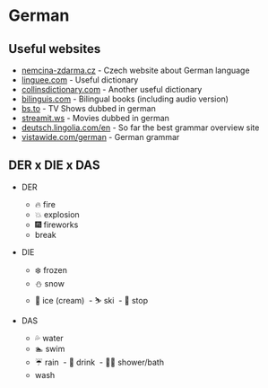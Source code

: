 # German

## Useful websites
- [nemcina-zdarma.cz](http://nemcina-zdarma.cz) - Czech website about German language
- [linguee.com](https://www.linguee.com/english-german) - Useful dictionary
- [collinsdictionary.com](https://www.collinsdictionary.com/dictionary/german-english) - Another useful dictionary
- [bilinguis.com](http://bilinguis.com) - Bilingual books (including audio version)
- [bs.to](https://bs.to) - TV Shows dubbed in german
- [streamit.ws](https://www.streamit.ws) - Movies dubbed in german
- [deutsch.lingolia.com/en](https://deutsch.lingolia.com/en) - So far the best grammar overview site
- [vistawide.com/german](http://www.vistawide.com/german/german.htm) - German grammar

## DER x DIE x DAS

- DER
  - 🔥 fire
  - 💥 explosion
  - 🎆 fireworks
  - break
  
- DIE
  - ❄️ frozen
  - ⛄️ snow
  - 🍦 ice (cream)
  - ⛷ ski
  - 🛑 stop
  
- DAS
  - 💦 water
  - 🏊 swim
  - ☔️ rain
  - 🥃 drink
  - 🛀🏽 shower/bath
  -  wash
  
